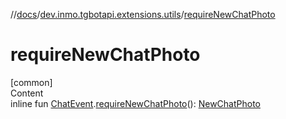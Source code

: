 //[docs](../../index.md)/[dev.inmo.tgbotapi.extensions.utils](index.md)/[requireNewChatPhoto](require-new-chat-photo.md)



# requireNewChatPhoto  
[common]  
Content  
inline fun [ChatEvent](../dev.inmo.tgbotapi.types.message.ChatEvents.abstracts/-chat-event/index.md).[requireNewChatPhoto](require-new-chat-photo.md)(): [NewChatPhoto](../dev.inmo.tgbotapi.types.message.ChatEvents/-new-chat-photo/index.md)  



